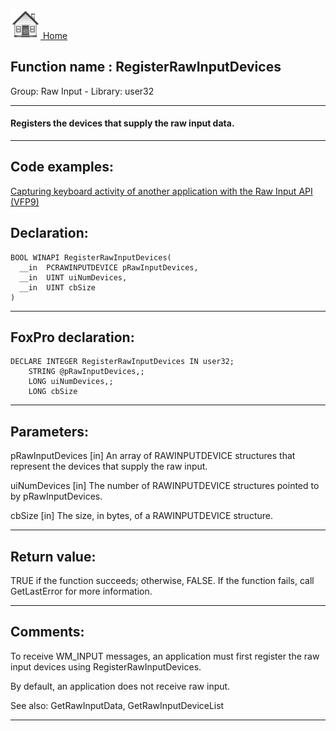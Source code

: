 [<img src="../../images/home.png"> Home ](https://github.com/VFPX/Win32API)  

## Function name : RegisterRawInputDevices
Group: Raw Input - Library: user32    
***  


#### Registers the devices that supply the raw input data.
***  


## Code examples:
[Capturing keyboard activity of another application with the Raw Input API (VFP9)](../../samples/sample_572.md)  

## Declaration:
```foxpro  
BOOL WINAPI RegisterRawInputDevices(
  __in  PCRAWINPUTDEVICE pRawInputDevices,
  __in  UINT uiNumDevices,
  __in  UINT cbSize
)  
```  
***  


## FoxPro declaration:
```foxpro  
DECLARE INTEGER RegisterRawInputDevices IN user32;
	STRING @pRawInputDevices,;
	LONG uiNumDevices,;
	LONG cbSize  
```  
***  


## Parameters:
pRawInputDevices [in]
An array of RAWINPUTDEVICE structures that represent the devices that supply the raw input.

uiNumDevices [in]
The number of RAWINPUTDEVICE structures pointed to by pRawInputDevices.

cbSize [in]
The size, in bytes, of a RAWINPUTDEVICE structure.  
***  


## Return value:
TRUE if the function succeeds; otherwise, FALSE. If the function fails, call GetLastError for more information.  
***  


## Comments:
To receive WM_INPUT messages, an application must first register the raw input devices using RegisterRawInputDevices.   
  
By default, an application does not receive raw input.  
  
See also: GetRawInputData, GetRawInputDeviceList   
  
***  

